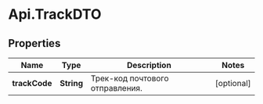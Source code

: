 # Api.TrackDTO

## Properties

Name | Type | Description | Notes
------------ | ------------- | ------------- | -------------
**trackCode** | **String** | Трек-код почтового отправления. | [optional] 



